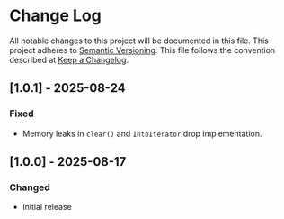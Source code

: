 # Change Log

All notable changes to this project will be documented in this file.
This project adheres to [Semantic Versioning](http://semver.org/).
This file follows the convention described at
[Keep a Changelog](http://keepachangelog.com/en/1.0.0/).

## [1.0.1] - 2025-08-24
### Fixed
- Memory leaks in `clear()` and `IntoIterator` drop implementation.

## [1.0.0] - 2025-08-17
### Changed
- Initial release

